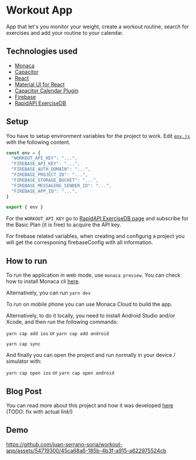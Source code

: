 # Workout App

App that let's you monitor your weight, create a workout routine, search for exercises and add your routine to your calendar.

## Technologies used
- [Monaca](https://ja.monaca.io/)
- [Capacitor](https://capacitorjs.com/)
- [React](https://react.dev/)
- [Material UI for React](https://mui.com/material-ui/getting-started/)
- [Capacitor Calendar Plugin](https://github.com/sharryland-org/capacitor-calendar-plugin)
- [Firebase](https://firebase.google.com/)
- [RapidAPI ExerciseDB](https://rapidapi.com/justin-WFnsXH_t6/api/exercisedb)


## Setup
You have to setup environment variables for the project to work. Edit [`env.js`](https://github.com/juan-serrano-soria/workout-app/blob/main/src/env.js) with the following content.
``` javascript
const env = {
  "WORKOUT_API_KEY": "...",
  "FIREBASE_API_KEY": "...",
  "FIREBASE_AUTH_DOMAIN": "...",
  "FIREBASE_PROJECT_ID": "...",
  "FIREBASE_STORAGE_BUCKET": "...",
  "FIREBASE_MESSAGING_SENDER_ID": "...",
  "FIREBASE_APP_ID": "...",
}

export { env }
```
For the `WORKOUT_API_KEY` go to [RapidAPI ExerciseDB page](https://rapidapi.com/justin-WFnsXH_t6/api/exercisedb/pricing) and subscribe for the Basic Plan (it is free) to acquire the API key.

For firebase related variables, when creating and configurig a project you will get the corresponing firebaseConfig with all information.

## How to run
To run the application in web mode, use `monaca preview`. You can check how to install Monaca cli [here](https://en.docs.monaca.io/tutorials/monaca_cli).

Alternatively, you can run `yarn dev`

To run on mobile phone you can use Monaca Cloud to build the app.

Alternatively, to do it locally, you need to install Android Studio and/or Xcode, and then run the following commands:

`yarn cap add ios` or `yarn cap add android`

`yarn cap sync`

And finally you can open the project and run normally in your device / simulator with:

`yarn cap open ios` or `yarn cap open android`

## Blog Post
You can read more about this project and how it was developed [here](https://cat-bounce.com/) (TODO: fix with actual link!)


## Demo

https://github.com/juan-serrano-soria/workout-app/assets/54719300/45ca68a6-185b-4b3f-a915-a622975524cb

